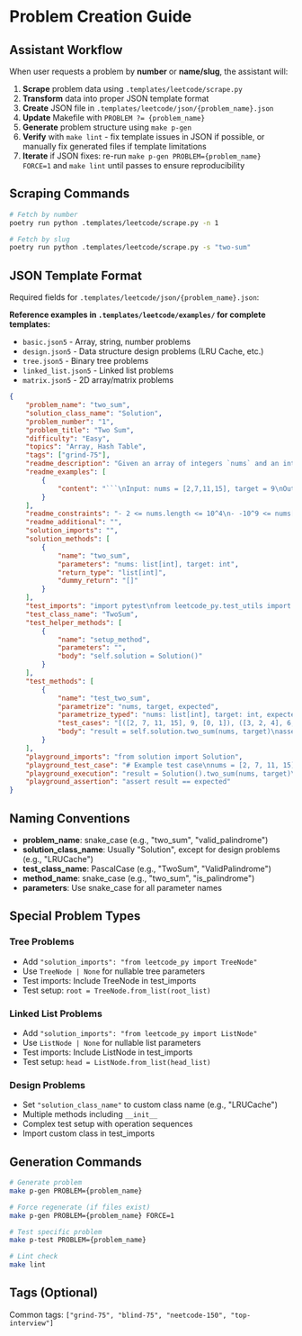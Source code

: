 # Problem Creation Guide

## Assistant Workflow

When user requests a problem by **number** or **name/slug**, the assistant will:

1. **Scrape** problem data using `.templates/leetcode/scrape.py`
2. **Transform** data into proper JSON template format
3. **Create** JSON file in `.templates/leetcode/json/{problem_name}.json`
4. **Update** Makefile with `PROBLEM ?= {problem_name}`
5. **Generate** problem structure using `make p-gen`
6. **Verify** with `make lint` - fix template issues in JSON if possible, or manually fix generated files if template limitations
7. **Iterate** if JSON fixes: re-run `make p-gen PROBLEM={problem_name} FORCE=1` and `make lint` until passes to ensure reproducibility

## Scraping Commands

```bash
# Fetch by number
poetry run python .templates/leetcode/scrape.py -n 1

# Fetch by slug
poetry run python .templates/leetcode/scrape.py -s "two-sum"
```

## JSON Template Format

Required fields for `.templates/leetcode/json/{problem_name}.json`:

**Reference examples in `.templates/leetcode/examples/` for complete templates:**

- `basic.json5` - Array, string, number problems
- `design.json5` - Data structure design problems (LRU Cache, etc.)
- `tree.json5` - Binary tree problems
- `linked_list.json5` - Linked list problems
- `matrix.json5` - 2D array/matrix problems

````json
{
    "problem_name": "two_sum",
    "solution_class_name": "Solution",
    "problem_number": "1",
    "problem_title": "Two Sum",
    "difficulty": "Easy",
    "topics": "Array, Hash Table",
    "tags": ["grind-75"],
    "readme_description": "Given an array of integers `nums` and an integer `target`, return indices of the two numbers such that they add up to `target`.",
    "readme_examples": [
        {
            "content": "```\nInput: nums = [2,7,11,15], target = 9\nOutput: [0,1]\n```\n**Explanation:** Because nums[0] + nums[1] == 9, we return [0, 1]."
        }
    ],
    "readme_constraints": "- 2 <= nums.length <= 10^4\n- -10^9 <= nums[i] <= 10^9\n- -10^9 <= target <= 10^9\n- Only one valid answer exists.",
    "readme_additional": "",
    "solution_imports": "",
    "solution_methods": [
        {
            "name": "two_sum",
            "parameters": "nums: list[int], target: int",
            "return_type": "list[int]",
            "dummy_return": "[]"
        }
    ],
    "test_imports": "import pytest\nfrom leetcode_py.test_utils import logged_test\nfrom .solution import Solution",
    "test_class_name": "TwoSum",
    "test_helper_methods": [
        {
            "name": "setup_method",
            "parameters": "",
            "body": "self.solution = Solution()"
        }
    ],
    "test_methods": [
        {
            "name": "test_two_sum",
            "parametrize": "nums, target, expected",
            "parametrize_typed": "nums: list[int], target: int, expected: list[int]",
            "test_cases": "[([2, 7, 11, 15], 9, [0, 1]), ([3, 2, 4], 6, [1, 2])]",
            "body": "result = self.solution.two_sum(nums, target)\nassert result == expected"
        }
    ],
    "playground_imports": "from solution import Solution",
    "playground_test_case": "# Example test case\nnums = [2, 7, 11, 15]\ntarget = 9\nexpected = [0, 1]",
    "playground_execution": "result = Solution().two_sum(nums, target)\nresult",
    "playground_assertion": "assert result == expected"
}
````

## Naming Conventions

- **problem_name**: snake_case (e.g., "two_sum", "valid_palindrome")
- **solution_class_name**: Usually "Solution", except for design problems (e.g., "LRUCache")
- **test_class_name**: PascalCase (e.g., "TwoSum", "ValidPalindrome")
- **method_name**: snake_case (e.g., "two_sum", "is_palindrome")
- **parameters**: Use snake_case for all parameter names

## Special Problem Types

### Tree Problems

- Add `"solution_imports": "from leetcode_py import TreeNode"`
- Use `TreeNode | None` for nullable tree parameters
- Test imports: Include TreeNode in test_imports
- Test setup: `root = TreeNode.from_list(root_list)`

### Linked List Problems

- Add `"solution_imports": "from leetcode_py import ListNode"`
- Use `ListNode | None` for nullable list parameters
- Test imports: Include ListNode in test_imports
- Test setup: `head = ListNode.from_list(head_list)`

### Design Problems

- Set `"solution_class_name"` to custom class name (e.g., "LRUCache")
- Multiple methods including `__init__`
- Complex test setup with operation sequences
- Import custom class in test_imports

## Generation Commands

```bash
# Generate problem
make p-gen PROBLEM={problem_name}

# Force regenerate (if files exist)
make p-gen PROBLEM={problem_name} FORCE=1

# Test specific problem
make p-test PROBLEM={problem_name}

# Lint check
make lint
```

## Tags (Optional)

Common tags: `["grind-75", "blind-75", "neetcode-150", "top-interview"]`
